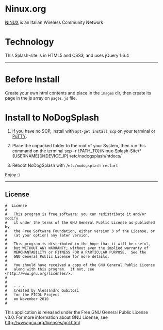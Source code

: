 # Ninux.org
[NINUX](http://wiki.ninux.org/) is an Italian Wireless Community Network

# Technology
This Splash-site is in HTML5 and CSS3, and uses jQuery 1.6.4

----
# Before Install
Create your own html contents and place in the `images` dir, then create its page in the js array on `pages.js` file.

# Install to NoDogSplash
1. If you have no SCP, install with `apt-get install scp` on your terminal or [PuTTY](http://www.chiark.greenend.org.uk/~sgtatham/putty/).

2. Place the unpacked folder to the root of your System, then run this command on the terminal
    scp -r {PATH_TO}/Ninux-Splash-Site/* {USERNAME}@{DEVICE_IP}:/etc/nodogsplash/htdocs/
                                       
3. Reboot NoDogSplash with `/etc/nodogsplash restart`

Enjoy :)

----
## License
    #  License
    #  
    #	This program is free software: you can redistribute it and/or modify
    #	it under the terms of the GNU General Public License as published by
    #	the Free Software Foundation, either version 3 of the License, or
    #	(at your option) any later version.
    #
    #	This program is distributed in the hope that it will be useful,
    #	but WITHOUT ANY WARRANTY; without even the implied warranty of
    #	MERCHANTABILITY or FITNESS FOR A PARTICULAR PURPOSE.  See the
    #	GNU General Public License for more details.
    #
    #	You should have received a copy of the GNU General Public License
    #	along with this program.  If not, see <http://www.gnu.org/licenses/>.
    #
    #
    #	- - -
    #	Created by Alessandro Gubitosi
    #	for the PICOL Project
    #	on November 2010
    #    

This application is released under the Free GNU General Public License v3.0.
For more information about GNU License, see http://www.gnu.org/licenses/gpl.html